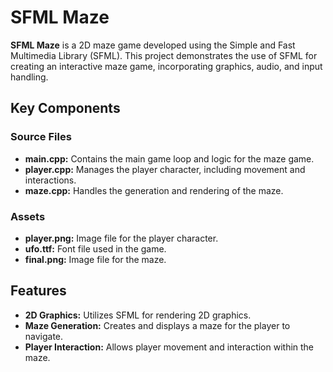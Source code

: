 # SFML Maze

**SFML Maze** is a 2D maze game developed using the Simple and Fast Multimedia Library (SFML). This project demonstrates the use of SFML for creating an interactive maze game, incorporating graphics, audio, and input handling.

## Key Components

### Source Files
- **main.cpp:** Contains the main game loop and logic for the maze game.
- **player.cpp:** Manages the player character, including movement and interactions.
- **maze.cpp:** Handles the generation and rendering of the maze.

### Assets
- **player.png:** Image file for the player character.
- **ufo.ttf:** Font file used in the game.
- **final.png:** Image file for the maze.

## Features

- **2D Graphics:** Utilizes SFML for rendering 2D graphics.
- **Maze Generation:** Creates and displays a maze for the player to navigate.
- **Player Interaction:** Allows player movement and interaction within the maze.
